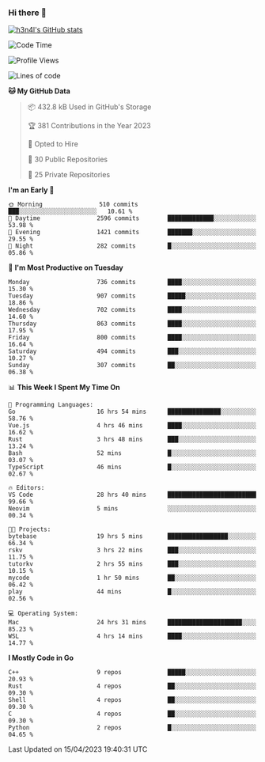 ### Hi there 👋

[![h3n4l's GitHub stats](https://github-readme-stats.vercel.app/api?username=h3n4l&count_private=true&show_icons=true&theme=radical)](https://github.com/h3n4l/github-readme-stats)

<!--START_SECTION:waka-->
![Code Time](http://img.shields.io/badge/Code%20Time-1%2C134%20hrs%2018%20mins-blue)

![Profile Views](http://img.shields.io/badge/Profile%20Views-1-blue)

![Lines of code](https://img.shields.io/badge/From%20Hello%20World%20I%27ve%20Written-2.7%20million%20lines%20of%20code-blue)

**🐱 My GitHub Data** 

> 📦 432.8 kB Used in GitHub's Storage 
 > 
> 🏆 381 Contributions in the Year 2023
 > 
> 💼 Opted to Hire
 > 
> 📜 30 Public Repositories 
 > 
> 🔑 25 Private Repositories 
 > 
**I'm an Early 🐤** 

```text
🌞 Morning                510 commits         ███░░░░░░░░░░░░░░░░░░░░░░   10.61 % 
🌆 Daytime                2596 commits        █████████████░░░░░░░░░░░░   53.98 % 
🌃 Evening                1421 commits        ███████░░░░░░░░░░░░░░░░░░   29.55 % 
🌙 Night                  282 commits         █░░░░░░░░░░░░░░░░░░░░░░░░   05.86 % 
```
📅 **I'm Most Productive on Tuesday** 

```text
Monday                   736 commits         ████░░░░░░░░░░░░░░░░░░░░░   15.30 % 
Tuesday                  907 commits         █████░░░░░░░░░░░░░░░░░░░░   18.86 % 
Wednesday                702 commits         ████░░░░░░░░░░░░░░░░░░░░░   14.60 % 
Thursday                 863 commits         ████░░░░░░░░░░░░░░░░░░░░░   17.95 % 
Friday                   800 commits         ████░░░░░░░░░░░░░░░░░░░░░   16.64 % 
Saturday                 494 commits         ███░░░░░░░░░░░░░░░░░░░░░░   10.27 % 
Sunday                   307 commits         ██░░░░░░░░░░░░░░░░░░░░░░░   06.38 % 
```


📊 **This Week I Spent My Time On** 

```text
💬 Programming Languages: 
Go                       16 hrs 54 mins      ███████████████░░░░░░░░░░   58.76 % 
Vue.js                   4 hrs 46 mins       ████░░░░░░░░░░░░░░░░░░░░░   16.62 % 
Rust                     3 hrs 48 mins       ███░░░░░░░░░░░░░░░░░░░░░░   13.24 % 
Bash                     52 mins             █░░░░░░░░░░░░░░░░░░░░░░░░   03.07 % 
TypeScript               46 mins             █░░░░░░░░░░░░░░░░░░░░░░░░   02.67 % 

🔥 Editors: 
VS Code                  28 hrs 40 mins      █████████████████████████   99.66 % 
Neovim                   5 mins              ░░░░░░░░░░░░░░░░░░░░░░░░░   00.34 % 

🐱‍💻 Projects: 
bytebase                 19 hrs 5 mins       █████████████████░░░░░░░░   66.34 % 
rskv                     3 hrs 22 mins       ███░░░░░░░░░░░░░░░░░░░░░░   11.75 % 
tutorkv                  2 hrs 55 mins       ███░░░░░░░░░░░░░░░░░░░░░░   10.15 % 
mycode                   1 hr 50 mins        ██░░░░░░░░░░░░░░░░░░░░░░░   06.42 % 
play                     44 mins             █░░░░░░░░░░░░░░░░░░░░░░░░   02.56 % 

💻 Operating System: 
Mac                      24 hrs 31 mins      █████████████████████░░░░   85.23 % 
WSL                      4 hrs 14 mins       ████░░░░░░░░░░░░░░░░░░░░░   14.77 % 
```

**I Mostly Code in Go** 

```text
C++                      9 repos             █████░░░░░░░░░░░░░░░░░░░░   20.93 % 
Rust                     4 repos             ██░░░░░░░░░░░░░░░░░░░░░░░   09.30 % 
Shell                    4 repos             ██░░░░░░░░░░░░░░░░░░░░░░░   09.30 % 
C                        4 repos             ██░░░░░░░░░░░░░░░░░░░░░░░   09.30 % 
Python                   2 repos             █░░░░░░░░░░░░░░░░░░░░░░░░   04.65 % 
```




 Last Updated on 15/04/2023 19:40:31 UTC
<!--END_SECTION:waka-->

